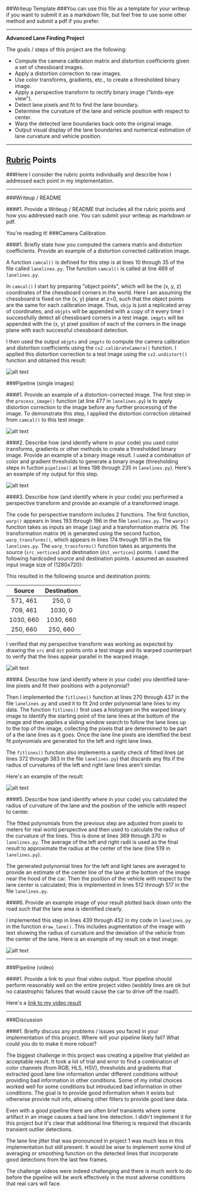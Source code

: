 ##Writeup Template
###You can use this file as a template for your writeup if you want to submit it as a markdown file, but feel free to use some other method and submit a pdf if you prefer.

---

**Advanced Lane Finding Project**

The goals / steps of this project are the following:

* Compute the camera calibration matrix and distortion coefficients given a set of chessboard images.
* Apply a distortion correction to raw images.
* Use color transforms, gradients, etc., to create a thresholded binary image.
* Apply a perspective transform to rectify binary image ("birds-eye view").
* Detect lane pixels and fit to find the lane boundary.
* Determine the curvature of the lane and vehicle position with respect to center.
* Warp the detected lane boundaries back onto the original image.
* Output visual display of the lane boundaries and numerical estimation of lane curvature and vehicle position.

[//]: # (Image References)

[image1]: ./output_images/undistort_output.png "Undistorted"
[image2]: ./output_images/test1.png "Road Transformed"
[image3]: ./output_images/binary_combo_example.png "Binary Example"
[image4]: ./output_images/warped_straight_lines.png "Warp Example"
[image5]: ./output_images/color_fit_lines.png "Fit Visual"
[image6]: ./output_images/example_output.png "Output"

---
## [Rubric](https://review.udacity.com/#!/rubrics/571/view) Points

###Here I consider the rubric points individually and describe how I addressed each point in my implementation.  

---
###Writeup / README

####1. Provide a Writeup / README that includes all the rubric points and how you addressed each one.  You can submit your writeup as markdown or pdf.  

You're reading it!
###Camera Calibration

####1. Briefly state how you computed the camera matrix and distortion coefficients. Provide an example of a distortion corrected calibration image.

A function `camcal()` is defined for this step is at lines 10 through 35 of the file called `lanelines.py`.  The function `camcal()` is called at line 469 of `lanelines.py`.

In `camcal()` I start by preparing "object points", which will be the (x, y, z) coordinates of the chessboard corners in the world. Here I am assuming the chessboard is fixed on the (x, y) plane at z=0, such that the object points are the same for each calibration image.  Thus, `objp` is just a replicated array of coordinates, and `objpts` will be appended with a copy of it every time I successfully detect all chessboard corners in a test image.  `imgpts` will be appended with the (x, y) pixel position of each of the corners in the image plane with each successful chessboard detection.  

I then used the output `objpts` and `imgpts` to compute the camera calibration and distortion coefficients using the `cv2.calibrateCamera()` function.  I applied this distortion correction to a test image using the `cv2.undistort()` function and obtained this result: 

![alt text][image1]

###Pipeline (single images)

####1. Provide an example of a distortion-corrected image.
The first step in the `process_image()` function (at line 477 in `lanelines.py`) is to apply distortion correction to the image before any further processing of the image. To demonstrate this step, I applied the distortion correction obtained from `camcal()` to this test image:

![alt text][image2]

####2. Describe how (and identify where in your code) you used color transforms, gradients or other methods to create a thresholded binary image.  Provide an example of a binary image result.
I used a combination of color and gradient thresholds to generate a binary image (thresholding steps in fuction `pipeline()` at lines 198 through 235 in `lanelines.py`).  Here's an example of my output for this step.

![alt text][image3]

####3. Describe how (and identify where in your code) you performed a perspective transform and provide an example of a transformed image.

The code for perspective transform includes 2 functions.  The first function, `warp()` appears in lines 193 through 196 in the file `lanelines.py`.  The `warp()` function takes as inputs an image (`img`) and a transformation matrix (`M`).  The transformation matrix (`M`) is generated using the second fuction, `warp_transforms()`, which appears in lines 174 through 191 in the file `lanelines.py`. The `warp_transforms()` function takes as arguments the source (`src_vertices`) and destination (`dst_vertices`) points.  I used the following hardcoded source and destination points.  I assumed an assumed input image size of (1280x720):

This resulted in the following source and destination points:

 | Source        | Destination   | 
 |:-------------:|:-------------:| 
 | 571, 461      | 250, 0        |
 | 709, 461      | 1030, 0       |
 | 1030, 660     | 1030, 660     |
 | 250, 660      | 250, 660      |

I verified that my perspective transform was working as expected by drawing the `src` and `dst` points onto a test image and its warped counterpart to verify that the lines appear parallel in the warped image.

![alt text][image4]

####4. Describe how (and identify where in your code) you identified lane-line pixels and fit their positions with a polynomial?

Then I implemented the `fitlines()` function at lines 270 through 437 in the file `lanelines.py` and used it to fit 2nd order polynomial lane lines to my data.  The function `fitlines()` first uses a histogram on the warped binary image to identify the starting point of the lane lines at the bottom of the image and then applies a sliding window search to follow the lane lines up to the top of the image, collecting the pixels that are determined to be part of a the lane lines as it goes.  Once the lane line pixels are identified the best fit polynomials are generated for the left and right lane lines.

The `fitlines()` function also implements a sanity check of fitted lines (at lines 372 through 383 in the file `lanelines.py`) that discards any fits if the radius of curvatures of the left and right lane lines aren't similar.

Here's an example of the result:

![alt text][image5]

####5. Describe how (and identify where in your code) you calculated the radius of curvature of the lane and the position of the vehicle with respect to center.

The fitted polynomials from the previous step are adjusted from pixels to meters for real world perspective and then used to calculate the radius of the curvature of the lines.  This is done at lines 369 through 370 in `lanelines.py`. The average of the left and right radii is used as the final result to approximate the radius at the center of the lane (line 519 in `lanelines.py`).

The generated polynomial lines for the left and light lanes are averaged to provide an estimate of the center line of the lane at the bottom of the image near the hood of the car. Then the position of the vehicle with respect to the lane center is calculated; this is implemented in lines 512 through 517 in the file `lanelines.py`.

####6. Provide an example image of your result plotted back down onto the road such that the lane area is identified clearly.

I implemented this step in lines 439 through 452 in my code in `lanelines.py` in the function `draw_lane()`.  This includes augmentation of the image with text showing the radius of curvature and the deviation of the vehicle from the center of the lane. Here is an example of my result on a test image:

![alt text][image6]

---

###Pipeline (video)

####1. Provide a link to your final video output.  Your pipeline should perform reasonably well on the entire project video (wobbly lines are ok but no catastrophic failures that would cause the car to drive off the road!).

Here's a [link to my video result](./output_video.mp4)

---

###Discussion

####1. Briefly discuss any problems / issues you faced in your implementation of this project.  Where will your pipeline likely fail?  What could you do to make it more robust?

The biggest challenge in this project was creating a pipeline that yielded an acceptable result. It took a lot of trial and error to find a combination of color channels (from RGB, HLS, HSV), thresholds and gradients that extracted good lane line information under different conditions without providing bad information in other conditions. Some of my initial choices worked well for some conditions but introduced bad information in other conditions. The goal is to provide good information when it exists but otherwise provide null info, allowing other filters to provide good lane data.

Even with a good pipeline there are often brief transients where some artifact in an image causes a bad lane line detection. I didn't implement it for this project but it's clear that additional line filtering is required that discards transient outlier detections.

The lane line jitter that was pronounced in project 1 was much less in this implementation but still present. It would be wise to implement some kind of averaging or smoothing function on the detected lines that incorporate good detections from the last few frames.   

The challenge videos were indeed challenging and there is much work to do before the pipeline will be work effectively in the most adverse conditions that real cars will face.  
